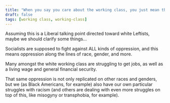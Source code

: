 ```yaml
---
title: "When you say you care about the working class, you just mean the white working class."
draft: false
tags: [working class, working-class]
---
```


Assuming this is a Liberal talking point directed toward white Leftists, maybe we should clarify some things...  
  
Socialists are supposed to fight against ALL kinds of oppression, and this means oppression along the lines of race, gender, and more.  
  
Many amongst the white working class are struggling to get jobs, as well as a living wage and general financial security.  
  
That same oppression is not only replicated on other races and genders, but we (as Black Americans, for example) also have our own particular struggles with racism (and others are dealing with even more struggles on top of this, like misogyny or transphobia, for example).

